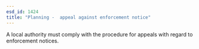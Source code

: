 ```yaml
---
esd_id: 1424
title: "Planning -  appeal against enforcement notice"
---
```


A local authority must comply with the procedure for appeals with regard to enforcement notices.

